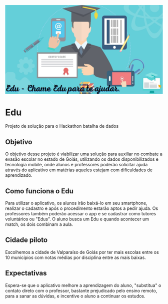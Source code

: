 ![Alt text](EDU.jpg?raw=true "Title")

# Edu
Projeto de solução para o Hackathon batalha de dados

## Objetivo

O objetivo desse projeto é viabilizar uma solução para auxiliar no combate a evasão escolar no estado de Goiás, utilizando os dados disponibilizados e tecnologia mobile, onde alunos e professores poderão solicitar ajuda através do aplicativo em matérias aqueles estejam com dificuldades de aprendizado.

## Como funciona o Edu

Para utilizar o aplicativo, os alunos irão baixá-lo em seu smartphone, realizar o cadastro e após o procedimento estarão aptos a pedir ajuda. Os professores também poderão acessar o app e se cadastrar como tutores voluntários ou "Edus". O aluno busca um Edu e quando acontecer um match, os dois combinam a aula.

## Cidade piloto

Escolhemos a cidade de Valparaíso de Goiás por ter mais escolas entre os 10 municípios com notas médias por disciplina entre as mais baixas.

## Expectativas

Espera-se que o aplicativo melhore a aprendizagem do aluno, "substitua" o contato direto com o professor, bastante prejudicado pelo ensino remoto, para a sanar as dúvidas, e incentive o aluno a continuar os estudos.
